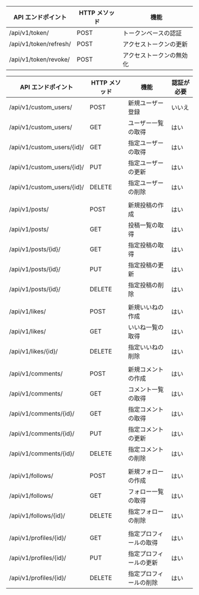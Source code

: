 | API エンドポイント      | HTTP メソッド | 機能                     |
|-----------------------|------------|------------------------|
| /api/v1/token/         | POST        | トークンベースの認証               | いいえ      |
| /api/v1/token/refresh/ | POST        | アクセストークンの更新             | はい        |
| /api/v1/token/revoke/  | POST        | アクセストークンの無効化           | はい        |

| API エンドポイント        | HTTP メソッド | 機能                          | 認証が必要 |
|------------------------|-------------|-----------------------------|-----------|
| /api/v1/custom_users/  | POST        | 新規ユーザー登録                  | いいえ      |
| /api/v1/custom_users/  | GET         | ユーザー一覧の取得                | はい        |
| /api/v1/custom_users/{id}/ | GET      | 指定ユーザーの取得                | はい        |
| /api/v1/custom_users/{id}/ | PUT      | 指定ユーザーの更新                | はい        |
| /api/v1/custom_users/{id}/ | DELETE   | 指定ユーザーの削除                | はい        |
|||
| /api/v1/posts/          | POST        | 新規投稿の作成                   | はい        |
| /api/v1/posts/          | GET         | 投稿一覧の取得                   | はい        |
| /api/v1/posts/{id}/     | GET         | 指定投稿の取得                   | はい        |
| /api/v1/posts/{id}/     | PUT         | 指定投稿の更新                   | はい        |
| /api/v1/posts/{id}/     | DELETE      | 指定投稿の削除                   | はい        |
|||
| /api/v1/likes/          | POST        | 新規いいねの作成                 | はい        |
| /api/v1/likes/          | GET         | いいね一覧の取得                 | はい        |
| /api/v1/likes/{id}/     | DELETE      | 指定いいねの削除                 | はい        |
|||
| /api/v1/comments/       | POST        | 新規コメントの作成                | はい        |
| /api/v1/comments/       | GET         | コメント一覧の取得                | はい        |
| /api/v1/comments/{id}/  | GET         | 指定コメントの取得                | はい        |
| /api/v1/comments/{id}/  | PUT         | 指定コメントの更新                | はい        |
| /api/v1/comments/{id}/  | DELETE      | 指定コメントの削除                | はい        |
|                    |           |                             |       |
| /api/v1/follows/        | POST        | 新規フォローの作成                | はい        |
| /api/v1/follows/        | GET         | フォロー一覧の取得                | はい        |
| /api/v1/follows/{id}/   | DELETE      | 指定フォローの削除                | はい        |
|||
| /api/v1/profiles/{id}/  | GET         | 指定プロフィールの取得             | はい        |
| /api/v1/profiles/{id}/  | PUT         | 指定プロフィールの更新             | はい        |
| /api/v1/profiles/{id}/  | DELETE      | 指定プロフィールの削除             | はい        |


